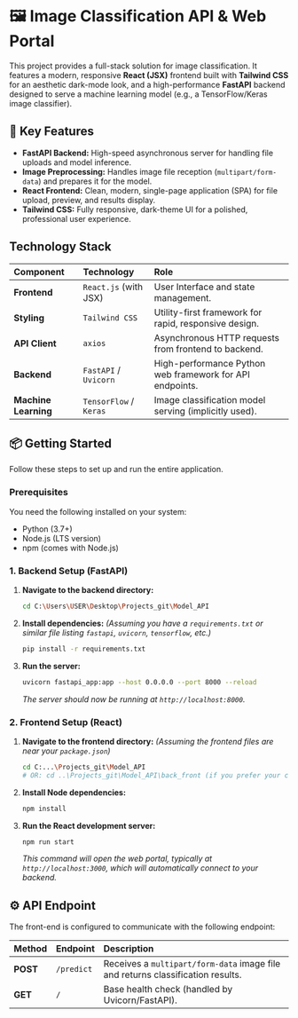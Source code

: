 # 🖼️ Image Classification API & Web Portal

This project provides a full-stack solution for image classification. It features a modern, responsive **React (JSX)** frontend built with **Tailwind CSS** for an aesthetic dark-mode look, and a high-performance **FastAPI** backend designed to serve a machine learning model (e.g., a TensorFlow/Keras image classifier).

## 🚀 Key Features

* **FastAPI Backend:** High-speed asynchronous server for handling file uploads and model inference.
* **Image Preprocessing:** Handles image file reception (`multipart/form-data`) and prepares it for the model.
* **React Frontend:** Clean, modern, single-page application (SPA) for file upload, preview, and results display.
* **Tailwind CSS:** Fully responsive, dark-theme UI for a polished, professional user experience.

##  Technology Stack

| Component | Technology | Role |
| :--- | :--- | :--- |
| **Frontend** | `React.js` (with JSX) | User Interface and state management. |
| **Styling** | `Tailwind CSS` | Utility-first framework for rapid, responsive design. |
| **API Client** | `axios` | Asynchronous HTTP requests from frontend to backend. |
| **Backend** | `FastAPI` / `Uvicorn` | High-performance Python web framework for API endpoints. |
| **Machine Learning**| `TensorFlow` / `Keras` | Image classification model serving (implicitly used). |

## 📦 Getting Started

Follow these steps to set up and run the entire application.

### Prerequisites

You need the following installed on your system:

* Python (3.7+)
* Node.js (LTS version)
* npm (comes with Node.js)

### 1. Backend Setup (FastAPI)

1.  **Navigate to the backend directory:**
    ```bash
    cd C:\Users\USER\Desktop\Projects_git\Model_API
    ```
2.  **Install dependencies:**
    *(Assuming you have a `requirements.txt` or similar file listing `fastapi`, `uvicorn`, `tensorflow`, etc.)*
    ```bash
    pip install -r requirements.txt
    ```
3.  **Run the server:**
    ```bash
    uvicorn fastapi_app:app --host 0.0.0.0 --port 8000 --reload
    ```
    *The server should now be running at `http://localhost:8000`.*

### 2. Frontend Setup (React)

1.  **Navigate to the frontend directory:**
    *(Assuming the frontend files are near your `package.json`)*
    ```bash
    cd C:...\Projects_git\Model_API 
    # OR: cd ..\Projects_git\Model_API\back_front (if you prefer your custom folder)
    ```
2.  **Install Node dependencies:**
    ```bash
    npm install
    ```
3.  **Run the React development server:**
    ```bash
    npm run start
    ```
    *This command will open the web portal, typically at `http://localhost:3000`, which will automatically connect to your backend.*
## ⚙️ API Endpoint

The front-end is configured to communicate with the following endpoint:

| Method | Endpoint | Description |
| :--- | :--- | :--- |
| **POST** | `/predict` | Receives a `multipart/form-data` image file and returns classification results. |
| **GET** | `/` | Base health check (handled by Uvicorn/FastAPI). |
